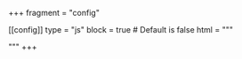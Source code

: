 +++
fragment = "config"


[[config]]
  type = "js"
  block = true # Default is false
  html = """
  <script type="application/ld+json">
    {
        "@context": "https://schema.org",
        "@type": "FAQPage",
        "mainEntity": [
            {
                "@type": "Question",
                "name": "Why Would Anyone Finance a puppy?",
                "acceptedAnswer": {
                    "@type": "Answer",
                    "text": "Sometimes there's a strong desire to bring a puppy home before the budget permits. For this scenario, for most people, smaller monthly payments are easier."
                }
            },
            {
                "@type": "Question",
                "name": "Why are French Bulldogs so expensive?",
                "acceptedAnswer": {
                    "@type": "Answer",
                    "text": "French Bulldog Puppies are expensive because they cannot mate or breed naturally and require artificial insemination. French Bulldogs also cannot have natural births, each birth must be a C-Section. However, to help you with the costs you can apply for financing for one of our puppies through our partner."
                }
            },
            {
                "@type": "Question",
                "name": "I’m on a budget, can I get a French Bulldog this week?",
                "acceptedAnswer": {
                    "@type": "Answer",
                    "text": "Yes! All you must do is apply with one of the financing company we work with. The process is very smooth and fast after you get approved and you can bring your Frenchie puppy home within days."
                } 
            },
            {
                "@type": "Question",
                "name": "How long is the application process?",
                "acceptedAnswer": {
                    "@type": "Answer",
                    "text": "The process is very quick and only takes a few minutes to get pre-approved. After the paperwork is filled out by both parties, we can start scheduling the date of the puppy pick up/delivery. 
                    We work with a highly reliable flight nanny in case the delivery to another state Is required. The cost of the flight nanny (if you are out of state) can be included in your financing fee as well."
               }
            },
            {
                "@type": "Question",
                "name": "What are my options, other than financing?",
                "acceptedAnswer": {
                    "@type": "Answer",
                    "text": "You can always reach out to local rescues, or nationwide French Bulldog rescues and open your home to a French Bulldog adult in need. 
                    Another suggestion that we have would be reaching out to local breeders and inquiring about their adult French Bulldogs that they are planning to retire. The fee is usually anything between 500-1000$, depending on the breeder and the area."
               }
            }
        ]
    }
</script>
  """
+++